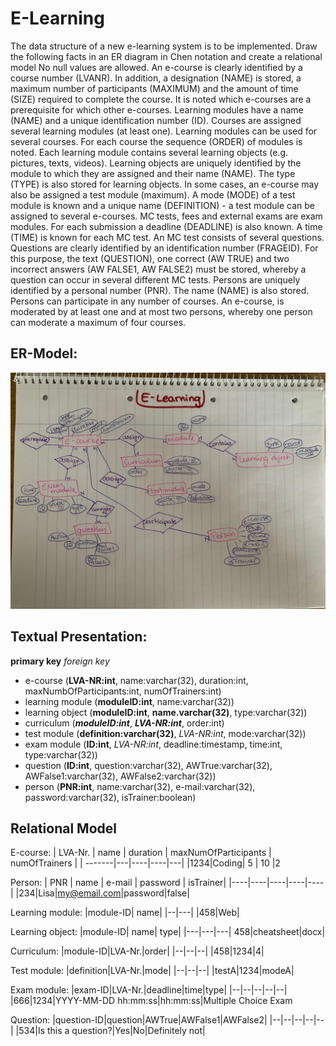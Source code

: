 # E-Learning

The data structure of a new e-learning system is to be implemented. Draw the following facts in an ER diagram in Chen notation and create a relational model No null values are allowed.
An e-course is clearly identified by a course number (LVANR). In addition, a designation (NAME) is stored, a maximum number of participants (MAXIMUM) and the amount of time (SIZE) required to complete the course. It is noted which e-courses are a prerequisite for which other e-courses.
Learning modules have a name (NAME) and a unique identification number (ID). Courses are assigned several learning modules (at least one). Learning modules can be used for several courses. For each course the sequence (ORDER) of modules is noted.
Each learning module contains several learning objects (e.g. pictures, texts, videos). Learning objects are uniquely identified by the module to which they are assigned and their name (NAME). The type (TYPE) is also stored for learning objects.
In some cases, an e-course may also be assigned a test module (maximum). A mode (MODE) of a test module is known and a unique name (DEFINITION) - a test module can be assigned to several e-courses. MC tests, fees and external exams are exam modules. For each submission a deadline (DEADLINE) is also known. A time (TIME) is known for each MC test. An MC test consists of several questions. Questions are clearly identified by an identification number (FRAGEID). For this purpose, the text (QUESTION), one correct (AW TRUE) and two incorrect answers (AW FALSE1, AW FALSE2) must be stored, whereby a question can occur in several different MC tests.
Persons are uniquely identified by a personal number (PNR). The name (NAME) is also stored. Persons can participate in any number of courses. An e-course, is moderated by at least one and at most two persons, whereby one person can moderate a maximum of four courses.

## ER-Model:

![ER-Model](erm-elearn.jpeg)

## Textual Presentation:

**primary key** 
_foreign key_

* e-course (**LVA-NR:int**, name:varchar(32), duration:int, maxNumbOfParticipants:int, numOfTrainers:int)
* learning module (**moduleID:int**, name:varchar(32))
* learning object (**moduleID:int**, **name.varchar(32)**, type:varchar(32))
* curriculum (**_moduleID:int_**, **_LVA-NR:int_**, order:int)
* test module (**definition:varchar(32)**, _LVA-NR:int_, mode:varchar(32))
* exam module (**ID:int**, _LVA-NR:int_, deadline:timestamp, time:int, type:varchar(32))
* question (**ID:int**, question:varchar(32), AWTrue:varchar(32), AWFalse1:varchar(32), AWFalse2:varchar(32))
* person (**PNR:int**, name:varchar(32), e-mail:varchar(32), password:varchar(32), isTrainer:boolean)

## Relational Model

E-course:
| LVA-Nr. | name | duration | maxNumOfParticipants | numOfTrainers |
| -------|---|----|----|---|
|1234|Coding| 5 | 10 |2

Person:
| PNR | name | e-mail | password | isTrainer|
|----|----|----|----|----|
|234|Lisa|my@email.com|password|false|

Learning module:
|module-ID| name|
|--|---|
|458|Web|

Learning object:
|module-ID| name| type|
|---|---|---|
458|cheatsheet|docx|

Curriculum:
|module-ID|LVA-Nr.|order|
|--|--|--|
|458|1234|4|

Test module:
|definition|LVA-Nr.|mode|
|--|--|--|
|testA|1234|modeA|

Exam module:
|exam-ID|LVA-Nr.|deadline|time|type|
|--|--|--|--|--|
|666|1234|YYYY-MM-DD hh:mm:ss|hh:mm:ss|Multiple Choice Exam

Question:
|question-ID|question|AWTrue|AWFalse1|AWFalse2|
|--|--|--|--|--|
|534|Is this a question?|Yes|No|Definitely not|

